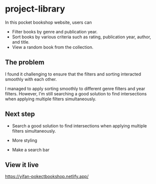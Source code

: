 # project-library
In this pocket bookshop website, users can

* Filter books by genre and publication year.
* Sort books by various criteria such as rating, publication year, author, and title.
* View a random book from the collection.

## The problem

I found it challenging to ensure that the filters and sorting interacted smoothly with each other.

I managed to apply sorting smoothly to different genre filters and year filters. However, I'm still searching a good solution to find intersections when applying multiple filters simultaneously.

## Next step

* Search a good solution to find intersections when applying multiple filters simultaneously.
  
* More styling

* Make a search bar


## View it live

https://yifan-pokectbookshop.netlify.app/